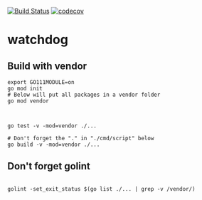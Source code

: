 


[![Build Status](https://travis-ci.org/mchirico/watchdog.svg?branch=master)](https://travis-ci.org/mchirico/watchdog)
[![codecov](https://codecov.io/gh/mchirico/watchdog/branch/master/graph/badge.svg)](https://codecov.io/gh/mchirico/watchdog)
# watchdog

## Build with vendor
```
export GO111MODULE=on
go mod init
# Below will put all packages in a vendor folder
go mod vendor



go test -v -mod=vendor ./...

# Don't forget the "." in "./cmd/script" below
go build -v -mod=vendor ./...
```


## Don't forget golint

```

golint -set_exit_status $(go list ./... | grep -v /vendor/)

```


